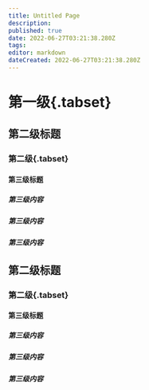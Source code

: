 ```yaml
---
title: Untitled Page
description: 
published: true
date: 2022-06-27T03:21:38.280Z
tags: 
editor: markdown
dateCreated: 2022-06-27T03:21:38.280Z
---
```


# 第一级{.tabset}
## 第二级标题
### 第二级{.tabset}
#### 第三级标题
##### 第三级内容
##### 第三级内容
##### 第三级内容
## 第二级标题
### 第二级{.tabset}
#### 第三级标题
##### 第三级内容
##### 第三级内容
##### 第三级内容